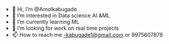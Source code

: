 - 👋 Hi, I’m @Amolkabugade
- 👀 I’m interested in Data science AI &ML
- 🌱 I’m currently learning ML
- 💞️ I’m looking for work on real time projects 
- 📫 How to reach me -kabugade1@gmail.com or 9975607878

<!---
Amolkabugade/Amolkabugade is a ✨ special ✨ repository because its `README.md` (this file) appears on your GitHub profile.
You can click the Preview link to take a look at your changes.
--->
